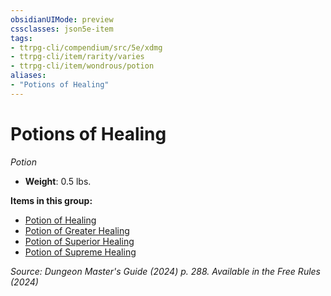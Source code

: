 ```yaml
---
obsidianUIMode: preview
cssclasses: json5e-item
tags:
- ttrpg-cli/compendium/src/5e/xdmg
- ttrpg-cli/item/rarity/varies
- ttrpg-cli/item/wondrous/potion
aliases: 
- "Potions of Healing"
---
```

# Potions of Healing
*Potion*  


- **Weight**: 0.5 lbs.

**Items in this group:**

- [Potion of Healing](Misc%20Files/CLI/compendium/items/potion-of-healing-xdmg.md)
- [Potion of Greater Healing](Misc%20Files/CLI/compendium/items/potion-of-greater-healing-xdmg.md)
- [Potion of Superior Healing](Misc%20Files/CLI/compendium/items/potion-of-superior-healing-xdmg.md)
- [Potion of Supreme Healing](Misc%20Files/CLI/compendium/items/potion-of-supreme-healing-xdmg.md)

*Source: Dungeon Master's Guide (2024) p. 288. Available in the Free Rules (2024)*